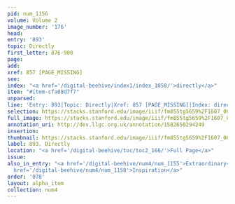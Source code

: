 ```yaml
---
pid: num_1156
volume: Volume 2
image_number: '176'
head: 
entry: '893'
topic: Directly
first_letter: 876-900
page: 
add: 
xref: 857 [PAGE_MISSING]
see: 
index: "<a href='/digital-beehive/index1/index_1058/'>directly</a>"
item: "#item-cfa08d7f7"
unparsed: 
line: 'Entry: 893|Topic: Directly|Xref: 857 [PAGE_MISSING]|Index: directly|#item-cfa08d7f7'
selection: https://stacks.stanford.edu/image/iiif/fm855tg5659%2F1607_0643/963,2505,2756,366/full/0/default.jpg
full_image: https://stacks.stanford.edu/image/iiif/fm855tg5659%2F1607_0643/full/full/0/default.jpg
annotation_uri: http://dev.llgc.org.uk/annotation/1582650294249
insertion: 
thumbnail: https://stacks.stanford.edu/image/iiif/fm855tg5659%2F1607_0643/963,2505,600,180/250,/0/default.jpg
label: 893. Directly
location: "<a href='/digital-beehive/toc/toc2_166/'>Full Page</a>"
issue: 
also_in_entry: "<a href='/digital-beehive/num4/num_1155'>Extraordinary</a>|<a href='/digital-beehive/num4/num_1157'>Again</a>|<a
  href='/digital-beehive/num4/num_1158'>Inspiration</a>"
order: '078'
layout: alpha_item
collection: num4
---
```

